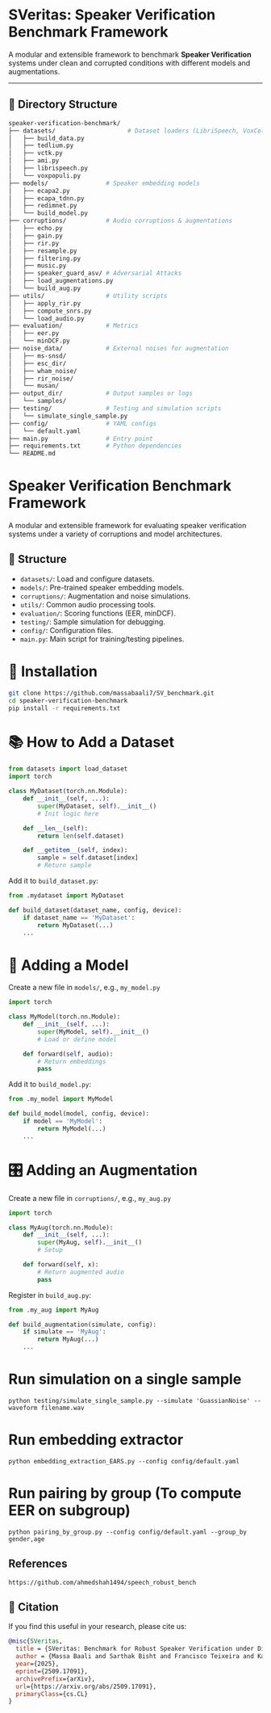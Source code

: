# SVeritas: Speaker Verification Benchmark Framework

A modular and extensible framework to benchmark **Speaker Verification** systems under clean and corrupted conditions with different models and augmentations.

---

## 📁 Directory Structure

```bash
speaker-verification-benchmark/
├── datasets/                    # Dataset loaders (LibriSpeech, VoxCeleb, etc.)
│   ├── build_data.py
│   ├── tedlium.py
│   ├── vctk.py
│   ├── ami.py
│   ├── librispeech.py
│   └── voxpopuli.py
├── models/                # Speaker embedding models
│   ├── ecapa2.py
│   ├── ecapa_tdnn.py
│   ├── redimnet.py
│   └── build_model.py
├── corruptions/           # Audio corruptions & augmentations
│   ├── echo.py
│   ├── gain.py
│   ├── rir.py
│   ├── resample.py
│   ├── filtering.py
│   ├── music.py
│   ├── speaker_guard_asv/ # Adversarial Attacks
│   ├── load_augmentations.py
│   └── build_aug.py
├── utils/                 # Utility scripts
│   ├── apply_rir.py
│   ├── compute_snrs.py
│   └── load_audio.py
├── evaluation/            # Metrics
│   ├── eer.py
│   └── minDCF.py
├── noise_data/            # External noises for augmentation
│   ├── ms-snsd/
│   ├── esc_dir/
│   ├── wham_noise/
│   ├── rir_noise/
│   └── musan/
├── output_dir/            # Output samples or logs
│   └── samples/
├── testing/               # Testing and simulation scripts
│   └── simulate_single_sample.py
├── config/                # YAML configs
│   └── default.yaml
├── main.py                # Entry point
├── requirements.txt       # Python dependencies
└── README.md
```

# Speaker Verification Benchmark Framework

A modular and extensible framework for evaluating speaker verification systems under a variety of corruptions and model architectures.

## 🔧 Structure

- `datasets/`: Load and configure datasets.
- `models/`: Pre-trained speaker embedding models.
- `corruptions/`: Augmentation and noise simulations.
- `utils/`: Common audio processing tools.
- `evaluation/`: Scoring functions (EER, minDCF).
- `testing/`: Sample simulation for debugging.
- `config/`: Configuration files.
- `main.py`: Main script for training/testing pipelines.

# 🧩 Installation
```bash
git clone https://github.com/massabaali7/SV_benchmark.git
cd speaker-verification-benchmark
pip install -r requirements.txt
```

# 📚 How to Add a Dataset
```python
from datasets import load_dataset
import torch

class MyDataset(torch.nn.Module):
    def __init__(self, ...):
        super(MyDataset, self).__init__()
        # Init logic here

    def __len__(self):
        return len(self.dataset)

    def __getitem__(self, index):
        sample = self.dataset[index]
        # Return sample
```

Add it to `build_dataset.py`:
```python
from .mydataset import MyDataset

def build_dataset(dataset_name, config, device):
    if dataset_name == 'MyDataset':
        return MyDataset(...)
    ...
```

# 🧠 Adding a Model
Create a new file in `models/`, e.g., `my_model.py`
```python
import torch

class MyModel(torch.nn.Module):
    def __init__(self, ...):
        super(MyModel, self).__init__()
        # Load or define model

    def forward(self, audio):
        # Return embeddings
        pass
```

Add it to `build_model.py`:
```python
from .my_model import MyModel

def build_model(model, config, device):
    if model == 'MyModel':
        return MyModel(...)
    ...
```

# 🎛️ Adding an Augmentation
Create a new file in `corruptions/`, e.g., `my_aug.py`
```python
import torch

class MyAug(torch.nn.Module):
    def __init__(self, ...):
        super(MyAug, self).__init__()
        # Setup

    def forward(self, x):
        # Return augmented audio
        pass
```

Register in `build_aug.py`:
```python
from .my_aug import MyAug

def build_augmentation(simulate, config):
    if simulate == 'MyAug':
        return MyAug(...)
    ...
```
# Run simulation on a single sample
```python testing/simulate_single_sample.py --simulate 'GuassianNoise' --waveform filename.wav ```

# Run embedding extractor
```python embedding_extraction_EARS.py --config config/default.yaml ```

# Run pairing by group (To compute EER on subgroup)
```python pairing_by_group.py --config config/default.yaml --group_by gender,age ```

## References
```https://github.com/ahmedshah1494/speech_robust_bench ```

## 📌 Citation

If you find this useful in your research, please cite us:

```bibtex
@misc{SVeritas,
  title = {SVeritas: Benchmark for Robust Speaker Verification under Diverse Conditions},
  author = {Massa Baali and Sarthak Bisht and Francisco Teixeira and Kateryna Shapovalenko and Rita Singh and Bhiksha Raj},
  year={2025},
  eprint={2509.17091},
  archivePrefix={arXiv},
  url={https://arxiv.org/abs/2509.17091},
  primaryClass={cs.CL}
}
```
